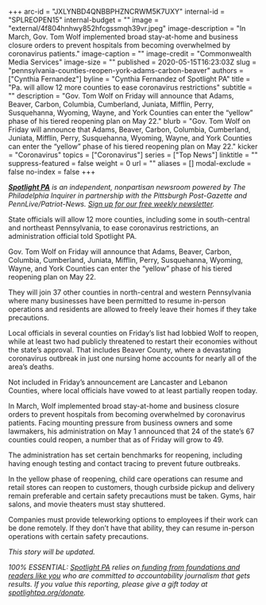 +++
arc-id = "JXLYNBD4QNBBPHZNCRWM5K7UXY"
internal-id = "SPLREOPEN15"
internal-budget = ""
image = "external/4f804hnhwy852hfcgssmqh39vr.jpeg"
image-description = "In March, Gov. Tom Wolf implemented broad stay-at-home and business closure orders to prevent hospitals from becoming overwhelmed by coronavirus patients."
image-caption = ""
image-credit = "Commonwealth Media Services"
image-size = ""
published = 2020-05-15T16:23:03Z
slug = "pennsylvania-counties-reopen-york-adams-carbon-beaver"
authors = ["Cynthia Fernandez"]
byline = "Cynthia Fernandez of Spotlight PA"
title = "Pa. will allow 12 more counties to ease coronavirus restrictions"
subtitle = ""
description = "Gov. Tom Wolf on Friday will announce that Adams, Beaver, Carbon, Columbia, Cumberland, Juniata, Mifflin, Perry, Susquehanna, Wyoming, Wayne, and York Counties can enter the “yellow” phase of his tiered reopening plan on May 22."
blurb = "Gov. Tom Wolf on Friday will announce that Adams, Beaver, Carbon, Columbia, Cumberland, Juniata, Mifflin, Perry, Susquehanna, Wyoming, Wayne, and York Counties can enter the “yellow” phase of his tiered reopening plan on May 22."
kicker = "Coronavirus"
topics = ["Coronavirus"]
series = ["Top News"]
linktitle = ""
suppress-featured = false
weight = 0
url = ""
aliases = []
modal-exclude = false
no-index = false
+++

<a href="https://www.spotlightpa.org/"><i><b>Spotlight PA</b></i></a><i> is an independent, nonpartisan newsroom powered by The Philadelphia Inquirer in partnership with the Pittsburgh Post-Gazette and PennLive/Patriot-News. </i><a href="https://www.spotlightpa.org/newsletters"><i>Sign up for our free weekly newsletter</i></a><i>.</i>

State officials will allow 12 more counties, including some in south-central and northeast Pennsylvania, to ease coronavirus restrictions, an administration official told Spotlight PA.

Gov. Tom Wolf on Friday will announce that Adams, Beaver, Carbon, Columbia, Cumberland, Juniata, Mifflin, Perry, Susquehanna, Wyoming, Wayne, and York Counties can enter the “yellow” phase of his tiered reopening plan on May 22.

They will join 37 other counties in north-central and western Pennsylvania where many businesses have been permitted to resume in-person operations and residents are allowed to freely leave their homes if they take precautions.

Local officials in several counties on Friday’s list had lobbied Wolf to reopen, while at least two had publicly threatened to restart their economies without the state’s approval. That includes Beaver County, where a devastating coronavirus outbreak in just one nursing home accounts for nearly all of the area’s deaths.

Not included in Friday’s announcement are Lancaster and Lebanon Counties, where local officials have vowed to at least partially reopen today.

<script src="https://www.spotlightpa.org/embed.js" async></script><div data-spl-embed-version="1" data-spl-src="https://www.spotlightpa.org/embeds/donate/"></div>


In March, Wolf implemented broad stay-at-home and business closure orders to prevent hospitals from becoming overwhelmed by coronavirus patients. Facing mounting pressure from business owners and some lawmakers, his administration on May 1 announced that 24 of the state’s 67 counties could reopen, a number that as of Friday will grow to 49.

The administration has set certain benchmarks for reopening, including having enough testing and contact tracing to prevent future outbreaks.

In the yellow phase of reopening, child care operations can resume and retail stores can reopen to customers, though curbside pickup and delivery remain preferable and certain safety precautions must be taken. Gyms, hair salons, and movie theaters must stay shuttered.

Companies must provide teleworking options to employees if their work can be done remotely. If they don’t have that ability, they can resume in-person operations with certain safety precautions.

<i>This story will be updated. </i>

<i>100% ESSENTIAL: </i><a href="https://www.spotlightpa.org/"><i>Spotlight PA</i></a><i> relies on</i><a href="https://www.spotlightpa.org/support"><i> funding from foundations and readers like you</i></a><i> who are committed to accountability journalism that gets results. If you value this reporting, please give a gift today at </i><a href="https://www.spotlightpa.org/donate"><i>spotlightpa.org/donate</i></a><i>.</i>
